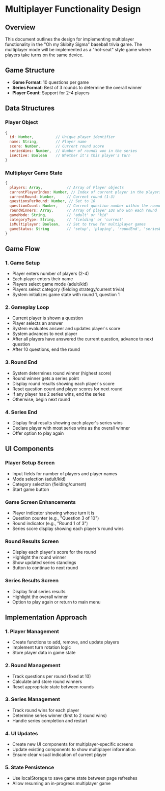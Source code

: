 # Multiplayer Functionality Design

## Overview
This document outlines the design for implementing multiplayer functionality in the "Oh my Skibity Sigma" baseball trivia game. The multiplayer mode will be implemented as a "hot-seat" style game where players take turns on the same device.

## Game Structure
- **Game Format**: 10 questions per game
- **Series Format**: Best of 3 rounds to determine the overall winner
- **Player Count**: Support for 2-4 players

## Data Structures

### Player Object
```javascript
{
  id: Number,          // Unique player identifier
  name: String,        // Player name
  score: Number,       // Current round score
  seriesWins: Number,  // Number of rounds won in the series
  isActive: Boolean    // Whether it's this player's turn
}
```

### Multiplayer Game State
```javascript
{
  players: Array,           // Array of Player objects
  currentPlayerIndex: Number, // Index of current player in the players array
  currentRound: Number,     // Current round (1-3)
  questionsPerRound: Number, // Set to 10
  questionCount: Number,    // Current question number within the round
  roundWinners: Array,      // Array of player IDs who won each round
  gameMode: String,         // 'adult' or 'kid'
  categoryType: String,     // 'fielding' or 'current'
  isMultiplayer: Boolean,   // Set to true for multiplayer games
  gameStatus: String        // 'setup', 'playing', 'roundEnd', 'seriesEnd'
}
```

## Game Flow

### 1. Game Setup
- Player enters number of players (2-4)
- Each player enters their name
- Players select game mode (adult/kid)
- Players select category (fielding strategy/current trivia)
- System initializes game state with round 1, question 1

### 2. Gameplay Loop
- Current player is shown a question
- Player selects an answer
- System evaluates answer and updates player's score
- System advances to next player
- After all players have answered the current question, advance to next question
- After 10 questions, end the round

### 3. Round End
- System determines round winner (highest score)
- Round winner gets a series point
- Display round results showing each player's score
- Reset question count and player scores for next round
- If any player has 2 series wins, end the series
- Otherwise, begin next round

### 4. Series End
- Display final results showing each player's series wins
- Declare player with most series wins as the overall winner
- Offer option to play again

## UI Components

### Player Setup Screen
- Input fields for number of players and player names
- Mode selection (adult/kid)
- Category selection (fielding/current)
- Start game button

### Game Screen Enhancements
- Player indicator showing whose turn it is
- Question counter (e.g., "Question 3 of 10")
- Round indicator (e.g., "Round 1 of 3")
- Series score display showing each player's round wins

### Round Results Screen
- Display each player's score for the round
- Highlight the round winner
- Show updated series standings
- Button to continue to next round

### Series Results Screen
- Display final series results
- Highlight the overall winner
- Option to play again or return to main menu

## Implementation Approach

### 1. Player Management
- Create functions to add, remove, and update players
- Implement turn rotation logic
- Store player data in game state

### 2. Round Management
- Track questions per round (fixed at 10)
- Calculate and store round winners
- Reset appropriate state between rounds

### 3. Series Management
- Track round wins for each player
- Determine series winner (first to 2 round wins)
- Handle series completion and restart

### 4. UI Updates
- Create new UI components for multiplayer-specific screens
- Update existing components to show multiplayer information
- Ensure clear visual indication of current player

### 5. State Persistence
- Use localStorage to save game state between page refreshes
- Allow resuming an in-progress multiplayer game
